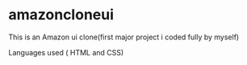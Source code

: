# amazoncloneui

This is an Amazon ui clone(first major project i coded fully by myself)

Languages used ( HTML and CSS)
